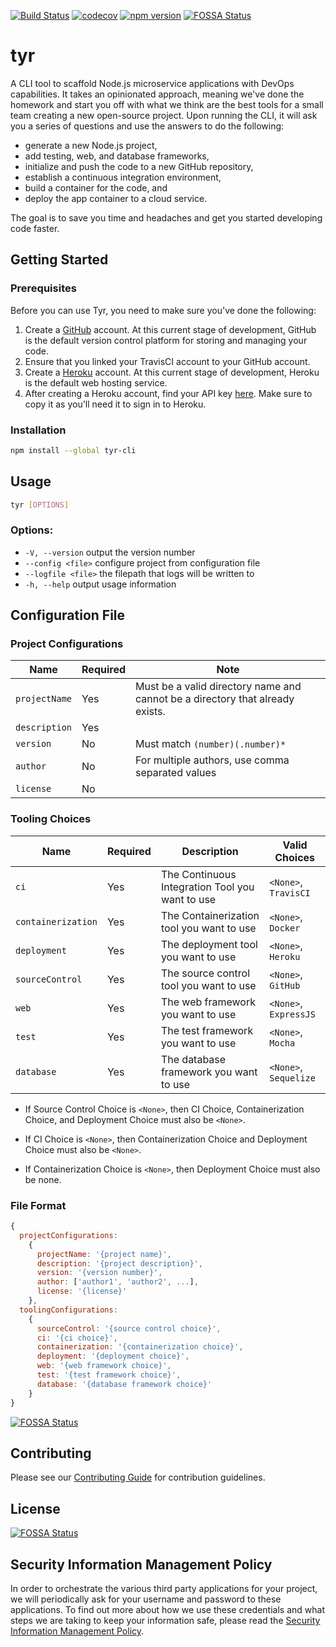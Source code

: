 [![Build Status](https://travis-ci.org/hammer-io/tyr.svg?branch=master)](https://travis-ci.org/hammer-io/tyr)
[![codecov](https://codecov.io/gh/hammer-io/tyr/branch/master/graph/badge.svg)](https://codecov.io/gh/hammer-io/tyr)
[![npm version](https://badge.fury.io/js/tyr-cli.svg)](https://badge.fury.io/js/tyr-cli)
[![FOSSA Status](https://app.fossa.io/api/projects/git%2Bgithub.com%2Fhammer-io%2Ftyr.svg?type=shield)](https://app.fossa.io/projects/git%2Bgithub.com%2Fhammer-io%2Ftyr?ref=badge_shield)

# tyr

A CLI tool to scaffold Node.js microservice applications with DevOps capabilities. It
takes an opinionated approach, meaning we've done the homework and start you off with
what we think are the best tools for a small team creating a new open-source project. Upon
running the CLI, it will ask you a series of questions and use the answers to do the
following:

- generate a new Node.js project,
- add testing, web, and database frameworks,
- initialize and push the code to a new GitHub repository,
- establish a continuous integration environment,
- build a container for the code, and
- deploy the app container to a cloud service.

The goal is to save you time and headaches and get you started developing code faster.


## Getting Started

### Prerequisites

Before you can use Tyr, you need to make sure you've done the following:

1. Create a [GitHub](https://github.com/) account. At this current stage of development,
   GitHub is the default version control platform for storing and managing your code.
2. Ensure that you linked your TravisCI account to your GitHub account.   
3. Create a [Heroku](https://signup.heroku.com/) account. At this current stage of development, Heroku is the default web hosting service. 
4. After creating a Heroku account, find your API key [here](https://dashboard.heroku.com/account). Make sure to copy it as you'll need it to sign in to Heroku. 

### Installation

```bash
npm install --global tyr-cli
```


## Usage

```bash
tyr [OPTIONS]
```

### Options:
* `-V, --version`    output the version number
* `--config <file>`  configure project from configuration file
* `--logfile <file>` the filepath that logs will be written to
* `-h, --help`       output usage information

## Configuration File
### Project Configurations
| Name          | Required | Note                                                                           |
|---------------|----------|--------------------------------------------------------------------------------|
| `projectName` | Yes      | Must be a valid directory name and cannot be a directory that already exists.  |
| `description` | Yes      |                                                                                |
| `version`     | No       | Must match `(number)(.number)*`                                                |
| `author`      | No       | For multiple authors, use comma separated values                               |
| `license`     | No       |                                                                                |

### Tooling Choices
| Name               | Required | Description                                    | Valid Choices         |
|--------------------|----------|------------------------------------------------|-----------------------|
| `ci`               | Yes      | The Continuous Integration Tool you want to use | `<None>`, `TravisCI`  |
| `containerization` | Yes      | The Containerization tool you want to use      | `<None>`, `Docker`    |
| `deployment`       | Yes      | The deployment tool you want to use            | `<None>`, `Heroku`    |
| `sourceControl`    | Yes      | The source control tool you want to use        | `<None>`, `GitHub`    |
| `web`              | Yes      | The web framework you want to use              | `<None>`, `ExpressJS` |
| `test`             | Yes      | The test framework you want to use             | `<None>`, `Mocha`      |
| `database`         | Yes      | The database framework you want to use         | `<None>`, `Sequelize` |


* If Source Control Choice is `<None>`, then CI Choice, Containerization Choice, and Deployment 
Choice must also be `<None>`.

* If CI Choice is `<None>`, then Containerization Choice and Deployment Choice must also be `<None>`.

* If Containerization Choice is `<None>`, then Deployment Choice must also be none. 

### File Format
```javascript
{
  projectConfigurations:
    {
      projectName: '{project name}',
      description: '{project description}',
      version: '{version number}',
      author: ['author1', 'author2', ...],
      license: '{license}'
    },
  toolingConfigurations:
    {
      sourceControl: '{source control choice}',
      ci: '{ci choice}',
      containerization: '{containerization choice}',
      deployment: '{deployment choice}',
      web: '{web framework choice}',
      test: '{test framework choice}',
      database: '{database framework choice}'
    }
}
```



[![FOSSA Status](https://app.fossa.io/api/projects/git%2Bgithub.com%2Fhammer-io%2Ftyr.svg?type=large)](https://app.fossa.io/projects/git%2Bgithub.com%2Fhammer-io%2Ftyr?ref=badge_large)

## Contributing

Please see our [Contributing Guide](https://github.com/hammer-io/tyr/blob/master/CONTRIBUTING.md)
for contribution guidelines.

## License
[![FOSSA Status](https://app.fossa.io/api/projects/git%2Bgithub.com%2Fhammer-io%2Ftyr.svg?type=large)](https://app.fossa.io/projects/git%2Bgithub.com%2Fhammer-io%2Ftyr?ref=badge_large)

## Security Information Management Policy

In order to orchestrate the various third party applications for your
project, we will periodically ask for your username and password to
these applications. To find out more about how we use these credentials
and what steps we are taking to keep your information safe, please read
the [Security Information Management Policy](https://github.com/hammer-io/tyr/blob/master/SECURITY_INFORMATION_MANAGEMENT_POLICY.md).